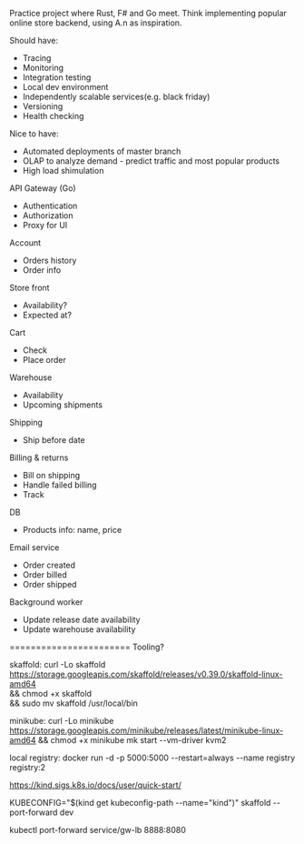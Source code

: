 Practice project where Rust, F# and Go meet. Think implementing popular online store backend, using A.n as inspiration.


Should have:
 - Tracing
 - Monitoring
 - Integration testing
 - Local dev environment
 - Independently scalable services(e.g. black friday)
 - Versioning
 - Health checking


Nice to have:
 - Automated deployments of master branch
 - OLAP to analyze demand - predict traffic and most popular products
 - High load shimulation


API Gateway (Go)
 - Authentication
 - Authorization
 - Proxy for UI


Account
 - Orders history
 - Order info


Store front
 - Availability?
 - Expected at?


Cart
 - Check
 - Place order


Warehouse
 - Availability
 - Upcoming shipments


Shipping
  - Ship before date


Billing & returns
  - Bill on shipping
  - Handle failed billing
  - Track


DB
 - Products info: name, price


Email service
 - Order created
 - Order billed
 - Order shipped


Background worker
 - Update release date availability
 - Update warehouse availability



=======================
Tooling?


skaffold:
curl -Lo skaffold https://storage.googleapis.com/skaffold/releases/v0.39.0/skaffold-linux-amd64 \
&& chmod +x skaffold \
&& sudo mv skaffold /usr/local/bin

minikube:
curl -Lo minikube https://storage.googleapis.com/minikube/releases/latest/minikube-linux-amd64 && chmod +x minikube
mk start --vm-driver kvm2

local registry:
docker run -d -p 5000:5000 --restart=always --name registry registry:2

https://kind.sigs.k8s.io/docs/user/quick-start/

KUBECONFIG="$(kind get kubeconfig-path --name="kind")" skaffold --port-forward dev

kubectl port-forward service/gw-lb 8888:8080

